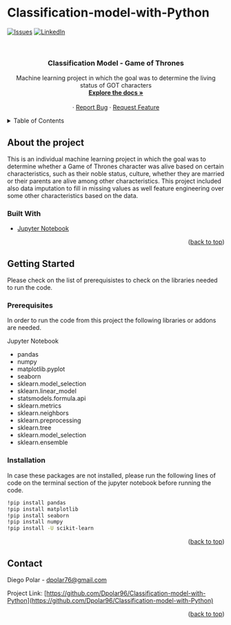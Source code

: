 # Classification-model-with-Python
<div id="top"></div>
<!--
*** Thanks for checking out the Best-README-Template. If you have a suggestion
*** that would make this better, please fork the repo and create a pull request
*** or simply open an issue with the tag "enhancement".
*** Don't forget to give the project a star!
*** Thanks again! Now go create something AMAZING! :D
-->



<!-- PROJECT SHIELDS -->
<!--
*** I'm using markdown "reference style" links for readability.
*** Reference links are enclosed in brackets [ ] instead of parentheses ( ).
*** See the bottom of this document for the declaration of the reference variables
*** for contributors-url, forks-url, etc. This is an optional, concise syntax you may use.
*** https://www.markdownguide.org/basic-syntax/#reference-style-links
-->
[![Issues][issues-shield]][issues-url]
[![LinkedIn][linkedin-shield]][linkedin-url]



<!-- PROJECT LOGO -->
<br />
<div align="center">
  <a href="https://github.com/Dpolar96/Classification-model-with-Python">
  </a>

<h3 align="center">Classification Model - Game of Thrones</h3>

  <p align="center">
    Machine learning project in which the goal was to determine the living status of GOT characters
    <br />
    <a href="https://github.com/Dpolar96/Classification-model-with-Python"><strong>Explore the docs »</strong></a>
    <br />
    <br />
    ·
    <a href="https://github.com/Dpolar96/Classification-model-with-Python/issues">Report Bug</a>
    ·
    <a href="https://github.com/Dpolar96/Classification-model-with-Python/issues">Request Feature</a>
  </p>
</div>



<!-- TABLE OF CONTENTS -->
<details>
  <summary>Table of Contents</summary>
  <ol>
    <li>
      <a href="#about-the-project">About The Project</a>
      <ul>
        <li><a href="#built-with">Built With</a></li>
      </ul>
    </li>
    <li>
      <a href="#getting-started">Getting Started</a>
      <ul>
        <li><a href="#prerequisites">Prerequisites</a></li>
        <li><a href="#installation">Installation</a></li>
      </ul>
    </li>
    <li><a href="#contact">Contact</a></li>
  </ol>
</details>


<!-- ABOUT THE PROJECT -->
## About the project

This is an individual machine learning project in which the goal was to determine whether a Game of Thrones character was alive based on certain characteristics, such as their noble status, culture, whether they are married or their parents are alive among other characteristics. This project included also data imputation to fill in missing values as well feature engineering over some other characteristics based on the data.

### Built With

* [Jupyter Notebook](https://docs.jupyter.org/en/latest/install.html)

<p align="right">(<a href="#top">back to top</a>)</p>


<!-- GETTING STARTED -->
## Getting Started

Please check on the list of prerequisistes to check on the libraries needed to run the code.

### Prerequisites

In order to run the code from this project the following libraries or addons are needed.

Jupyter Notebook
* pandas
* numpy
* matplotlib.pyplot
* seaborn
* sklearn.model_selection
* sklearn.linear_model 
* statsmodels.formula.api
* sklearn.metrics
* sklearn.neighbors
* sklearn.preprocessing
* sklearn.tree
* sklearn.model_selection 
* sklearn.ensemble

### Installation

In case these packages are not installed, please run the following lines of code on the terminal section of the jupyter notebook before running the code.
  ```sh
  !pip install pandas
  !pip install matplotlib
  !pip install seaborn
  !pip install numpy
  !pip install -U scikit-learn
  ```
<p align="right">(<a href="#top">back to top</a>)</p>


<!-- CONTACT -->
## Contact

Diego Polar - dpolar76@gmail.com

Project Link: [https://github.com/Dpolar96/Classification-model-with-Python](https://github.com/Dpolar96/Classification-model-with-Python)

<p align="right">(<a href="#top">back to top</a>)</p>


<!-- MARKDOWN LINKS & IMAGES -->
<!-- https://www.markdownguide.org/basic-syntax/#reference-style-links -->
[issues-shield]: https://img.shields.io/github/issues/Dpolar96/Classification-model-with-Python.svg?style=for-the-badge
[issues-url]: https://github.com/Dpolar96/Classification-model-with-Python/issues
[linkedin-shield]: https://img.shields.io/badge/-LinkedIn-black.svg?style=for-the-badge&logo=linkedin&colorB=555
[linkedin-url]: https://linkedin.com/in/diego-polar-velasquez-3bbbb9154/
[product-screenshot]: images/screenshot.png

